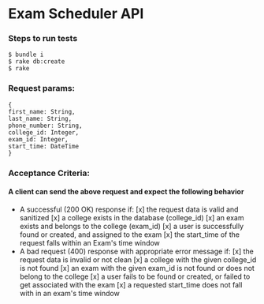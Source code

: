 # Exam Scheduler API

### Steps to run tests
```
$ bundle i
$ rake db:create
$ rake
```

###  Request params:
```
{ 
first_name: String, 
last_name: String, 
phone_number: String, 
college_id: Integer, 
exam_id: Integer, 
start_time: DateTime
}
```

### Acceptance Criteria: 

#### A client can send the above request and expect the following behavior 
* A successful (200 OK) response if: 
[x] the request data is valid and sanitized 
[x] a college exists in the database (college_id) 
[x] an exam exists and belongs to the college (exam_id) 
[x] a user is successfully found or created, and assigned to the exam 
[x] the start_time of the request falls within an Exam's time window 
* A bad request (400) response with appropriate error message if: 
[x] the request data is invalid or not clean 
[x] a college with the given college_id is not found 
[x] an exam with the given exam_id is not found or does not belong to the college 
[x] a user fails to be found or created, or failed to get associated with the exam 
[x] a requested start_time does not fall with in an exam's time window 
